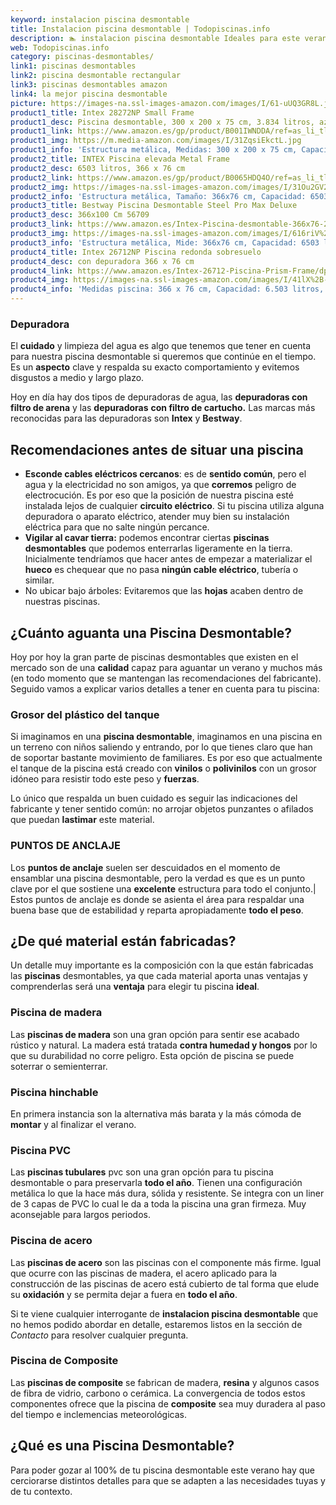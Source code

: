 ```yaml
---
keyword: instalacion piscina desmontable
title: Instalacion piscina desmontable | Todopiscinas.info
description: 🏊 instalacion piscina desmontable Ideales para este verano 2021. Aquí puedes comprar instalacion piscina desmontable y comparar con otras similares. No dejes escapar instalacion piscina desmontable a un precio realmente tentador.
web: Todopiscinas.info
category: piscinas-desmontables/
link1: piscinas desmontables
link2: piscina desmontable rectangular
link3: piscinas desmontables amazon
link4: la mejor piscina desmontable
picture: https://images-na.ssl-images-amazon.com/images/I/61-uUQ3GR8L.jpg
product1_title: Intex 28272NP Small Frame
product1_desc: Piscina desmontable, 300 x 200 x 75 cm, 3.834 litros, azul
product1_link: https://www.amazon.es/gp/product/B001IWNDDA/ref=as_li_tl?ie=UTF8&camp=3638&creative=24630&creativeASIN=B001IWNDDA&linkCode=as2&tag=todopiscinas0e-21&linkId=25b9d647487c889cb6ef56ed63f50ca1
product1_img: https://m.media-amazon.com/images/I/31ZqsiEkctL.jpg
product1_info: 'Estructura metálica, Medidas: 300 x 200 x 75 cm, Capacidad: 3.834 litros, Para 6 personas (+ 6 años), Fácil montaje, Forma rectangular'
product2_title: INTEX Piscina elevada Metal Frame
product2_desc: 6503 litros, 366 x 76 cm
product2_link: https://www.amazon.es/gp/product/B0065HDQ4O/ref=as_li_tl?ie=UTF8&camp=3638&creative=24630&creativeASIN=B0065HDQ4O&linkCode=as2&tag=todopiscinas0e-21&linkId=ed2430e3ba564d3527ee103df33ed7b3
product2_img: https://images-na.ssl-images-amazon.com/images/I/31Ou2GV2SAL.jpg
product2_info: 'Estructura metálica, Tamaño: 366x76 cm, Capacidad: 6503 litros, Forma circular, De 4 a 7 personas (+6 años)'
product3_title: Bestway Piscina Desmontable Steel Pro Max Deluxe
product3_desc: 366x100 Cm 56709
product3_link: https://www.amazon.es/Intex-Piscina-desmontable-366x76-28210NP/dp/B0065HDQ4O?__mk_es_ES=%C3%85M%C3%85%C5%BD%C3%95%C3%91&crid=25UQGV9HG2INI&dchild=1&keywords=piscinas+desmontables&qid=1615854176&sprefix=piscinas+dem%2Caps%2C201&sr=8-5&linkCode=ll1&tag=todopiscinas0e-21&linkId=34f200977c6cbaab1f3f4d9ac0e64755&language=es_ES&ref_=as_li_ss_tl
product3_img: https://images-na.ssl-images-amazon.com/images/I/616riV%2BiY3L.jpg
product3_info: 'Estructura metálica, Mide: 366x76 cm, Capacidad: 6503 litros, De 4 a 7 personas mayores de 6 años, Forma circular, Tecnología Super-Tough'
product4_title: Intex 26712NP Piscina redonda sobresuelo
product4_desc: con depuradora 366 x 76 cm
product4_link: https://www.amazon.es/Intex-26712-Piscina-Prism-Frame/dp/B07FB823GL?__mk_es_ES=%C3%85M%C3%85%C5%BD%C3%95%C3%91&dchild=1&keywords=piscinas+desmontables+con+depuradora&qid=1615936418&sr=8-5&linkCode=ll1&tag=todopiscinas0e-21&linkId=d98699de7830cd471766fa1daa36de34&language=es_ES&ref_=as_li_ss_tl
product4_img: https://images-na.ssl-images-amazon.com/images/I/41lX%2B-YpibL.jpg
product4_info: 'Medidas piscina: 366 x 76 cm, Capacidad: 6.503 litros, Incluye depuradora de cartucha A, Lona resistente triple capa'
---
```




### Depuradora

El **cuidado** y limpieza del agua es algo que tenemos que tener en cuenta para nuestra piscina desmontable si queremos que continúe en el tiempo. Es un **aspecto** clave y respalda su exacto comportamiento y evitemos disgustos a medio y largo plazo.

Hoy en día hay dos tipos de depuradoras de agua, las **depuradoras con filtro de arena** y  las **depuradoras** **con filtro de cartucho.** Las marcas más reconocidas para las depuradoras son **Intex** y **Bestway**.


## Recomendaciones antes de situar una piscina



*   **Esconde cables eléctricos cercanos**: es de **sentido común**, pero el agua y la electricidad no son amigos, ya que **corremos** peligro de electrocución. Es por eso que la posición de nuestra piscina esté instalada lejos de cualquier **circuito eléctrico**. Si tu piscina utiliza alguna depuradora o aparato eléctrico, atender muy bien su instalación eléctrica para que no salte ningún percance.
*   **Vigilar al cavar tierra:** podemos encontrar ciertas **piscinas desmontables** que podemos enterrarlas ligeramente en la tierra. Inicialmente tendríamos que hacer antes de empezar a materializar el **hueco** es chequear que no pasa **ningún cable eléctrico**, tubería o similar.
*   No ubicar bajo árboles: Evitaremos que las **hojas** acaben dentro de nuestras piscinas.

<stats-list :link1=link1 :link2=link2 :link3=link3 :link4=link4 :category=category></stats-list>

<brand-panel :title=product1_title :desc=product1_desc :img=product1_img :link=product1_link></brand-panel>

<external-banner></external-banner>



## ¿Cuánto aguanta una Piscina Desmontable?

Hoy por hoy la gran parte de piscinas desmontables que existen en el mercado son de una **calidad** capaz para aguantar un verano y muchos más (en todo momento que se mantengan las recomendaciones del fabricante). Seguido vamos a explicar varios detalles a tener en cuenta para tu piscina:


### Grosor del plástico del tanque

Si imaginamos en una **piscina desmontable**, imaginamos en una piscina en un terreno con niños saliendo y entrando, por lo que tienes claro que han de soportar bastante movimiento de familiares. Es por eso que actualmente el tanque de la piscina está creado con **vinilos** o **polivinilos** con un grosor idóneo para resistir todo este peso y **fuerzas**.

Lo único que respalda un	 buen cuidado es seguir las indicaciones del fabricante y tener sentido común: no arrojar objetos punzantes o afilados que puedan **lastimar** este material.


### PUNTOS DE ANCLAJE

Los **puntos de anclaje** suelen ser descuidados en el momento de ensamblar una piscina desmontable, pero la verdad es que es un punto clave por el que sostiene una **excelente** estructura para todo el conjunto.| Estos puntos de anclaje es donde se asienta el área para respaldar una buena base que de estabilidad y reparta apropiadamente **todo el peso**.


## ¿De qué material están fabricadas?

Un detalle muy importante es la composición con la que están fabricadas las **piscinas** desmontables, ya que cada material aporta unas ventajas y comprenderlas  será una **ventaja** para elegir tu piscina **ideal**.


### Piscina de madera

Las **piscinas de madera** son una gran opción para sentir ese acabado rústico y natural. La madera está tratada **contra humedad y hongos** por lo que su durabilidad no corre peligro. Esta opción de piscina se puede soterrar o semienterrar.


### Piscina hinchable

En primera instancia son la alternativa más barata y la más cómoda de **montar** y  al finalizar el verano.


### Piscina  PVC

Las **piscinas tubulares** pvc son una gran opción para tu piscina desmontable o para preservarla **todo el año**. Tienen una configuración metálica lo que la hace más dura, sólida y resistente. Se integra con un liner de 3 capas de PVC lo cual le da a toda la piscina una gran firmeza. Muy aconsejable para largos periodos.


### Piscina de acero

Las **piscinas de acero** son las piscinas con el componente más firme. Igual que ocurre con las piscinas de madera, el acero aplicado para la construcción de las piscinas de acero está cubierto de tal forma que elude su **oxidación** y se permita dejar a fuera en **todo el año**.

Si te viene cualquier interrogante de **instalacion piscina desmontable** que no hemos podido abordar en detalle, estaremos listos en la sección de _Contacto_ para resolver cualquier pregunta.


### Piscina de Composite

Las **piscinas de composite** se fabrican de madera, **resina** y algunos casos de fibra de vidrio, carbono o cerámica. La convergencia de todos estos componentes ofrece que la piscina de **composite** sea muy duradera al paso del tiempo e inclemencias meteorológicas.
## ¿Qué es una Piscina Desmontable?



Para poder gozar al 100% de tu piscina desmontable este verano  hay que cerciorarse distintos detalles para que se adapten a las necesidades tuyas y de tu contexto.